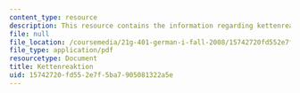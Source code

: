 ```yaml
---
content_type: resource
description: This resource contains the information regarding kettenreaktion.
file: null
file_location: /coursemedia/21g-401-german-i-fall-2008/15742720fd552e7f5ba7905081322a5e_MIT21G_401F08_ketten.pdf
file_type: application/pdf
resourcetype: Document
title: Kettenreaktion
uid: 15742720-fd55-2e7f-5ba7-905081322a5e
---
```

